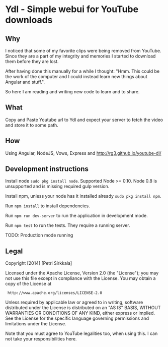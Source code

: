 # Ydl - Simple webui for YouTube downloads

## Why

I noticed that some of my favorite clips were being removed from YouTube.
Since they are a part of my integrity and memories I started to download them
before they are lost.

After having done this manually for a while I thought: "Hmm. This could be
the work of the computer and I could instead learn new things about Angular
and stuff.".

So here I am reading and writing new code to learn and to share.

## What

Copy and Paste Youtube url to Ydl and expect your server to fetch the video and
store it to some path.

## How

Using Angular, NodeJS, Vows, Express and http://rg3.github.io/youtube-dl/

## Development instructions

Install node `sudo pkg install node`. Supported Node >= 0.10. Node 0.8 is
unsupported and is missing required gulp version.

Install npm, unless your node has it installed already `sudo pkg install npm`.

Run `npm install` to install dependencies.

Run `npm run dev-server` to run the application in development mode.

Run `npm test` to run the tests. They require a running server.

TODO: Production mode running

## Legal

   Copyright [2014] [Petri Sirkkala]

   Licensed under the Apache License, Version 2.0 (the "License");
   you may not use this file except in compliance with the License.
   You may obtain a copy of the License at

     http://www.apache.org/licenses/LICENSE-2.0

   Unless required by applicable law or agreed to in writing, software
   distributed under the License is distributed on an "AS IS" BASIS,
   WITHOUT WARRANTIES OR CONDITIONS OF ANY KIND, either express or implied.
   See the License for the specific language governing permissions and
   limitations under the License.

Note that you must agree to YouTube legalities too, when using this. I can not
take your responsibilities here.
